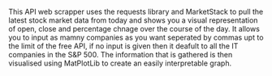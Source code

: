 This API web scrapper uses the requests library and MarketStack to pull the latest stock market data from today and shows you a visual representation of open, close and percentage chnage over the course of the day. It allows you to input as mamny companies as you want seperated by commas upt to the limit of the free API, if no input is given then it deafult to all the IT companies in the S&P 500. The information that is gathered is then visualised using MatPlotLib to create an easily interpretable graph.